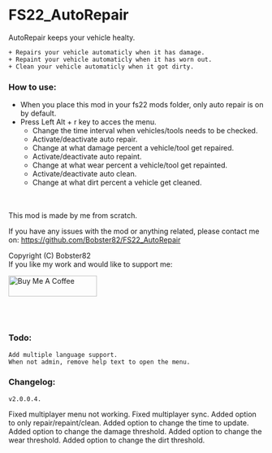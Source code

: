 # FS22_AutoRepair
AutoRepair keeps your vehicle healty.

    + Repairs your vehicle automaticly when it has damage.
    + Repaint your vehicle automaticly when it has worn out.
    + Clean your vehicle automaticly when it got dirty.

### How to use:
* When you place this mod in your fs22 mods folder, only auto repair is on by default.
* Press Left Alt + r key to acces the menu.
    * Change the time interval when vehicles/tools needs to be checked.
    * Activate/deactivate auto repair.
    * Change at what damage percent a vehicle/tool get repaired.
    * Activate/deactivate auto repaint.
    * Change at what wear percent a vehicle/tool get repainted.
    * Activate/deactivate auto clean.
    * Change at what dirt percent a vehicle get cleaned.

<br></br>
This mod is made by me from scratch.

If you have any issues with the mod or anything related, please contact me on:
https://github.com/Bobster82/FS22_AutoRepair

Copyright (C) Bobster82<br>
If you like my work and would like to support me:</br>

<a href="https://www.buymeacoffee.com/Bobster82" target="_blank"><img src="https://cdn.buymeacoffee.com/buttons/default-blue.png" alt="Buy Me A Coffee" height="41" width="174"></a>

<br></br>

### Todo:
    Add multiple language support.
    When not admin, remove help text to open the menu.

### Changelog:

    v2.0.0.4.
Fixed multiplayer menu not working.
Fixed multiplayer sync.
Added option to only repair/repaint/clean.
Added option to change the time to update.
Added option to change the damage threshold.
Added option to change the wear threshold.
Added option to change the dirt threshold.
<br></br>
    